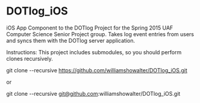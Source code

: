 # DOTlog_iOS
iOS App Component to the DOTlog Project for the Spring 2015 UAF Computer Science Senior Project group.
Takes log event entries from users and syncs them with the DOTlog server application.

Instructions:
This project includes submodules, so you should perform clones recursively.

git clone --recursive https://github.com/williamshowalter/DOTlog_iOS.git

or

git clone --recursive git@github.com:williamshowalter/DOTlog_iOS.git
